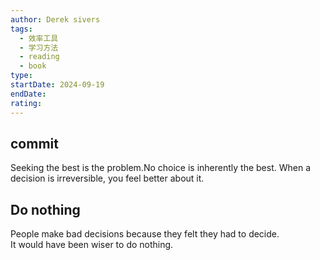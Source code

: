 ```yaml
---
author: Derek sivers
tags:
  - 效率工具
  - 学习方法
  - reading
  - book
type:  
startDate: 2024-09-19
endDate: 
rating: 
---
```



## commit
Seeking the best is the problem.No choice is inherently the best.
When a decision is irreversible, you feel better about it.

## Do nothing 
People make bad decisions because they felt they had to decide.  
It would have been wiser to do nothing.


























